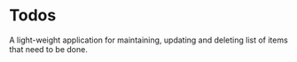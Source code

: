 # Todos
A light-weight application for maintaining, updating and deleting list of items that need to be done.
